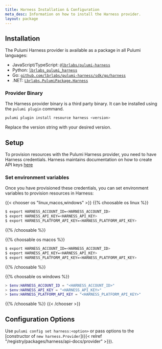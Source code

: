 ```yaml
---
title: Harness Installation & Configuration
meta_desc: Information on how to install the Harness provider.
layout: package
---
```


## Installation

The Pulumi Harness provider is available as a package in all Pulumi languages:

* JavaScript/TypeScript: [`@lbrlabs/pulumi-harness`](https://www.npmjs.com/package/@lbrlabs/pulumi-harness)
* Python: [`lbrlabs_pulumi_harness`](https://pypi.org/project/lbrlabs-pulumi-harness/)
* Go: [`github.com/lbrlabs/pulumi-harness/sdk/go/harness`](https://github.com/lbrlabs/pulumi-harness)
* .NET: [`Lbrlabs.PulumiPackage.Harness`](https://www.nuget.org/packages/Lbrlabs.PulumiPackage.Harness)

### Provider Binary

The Harness provider binary is a third party binary. It can be installed using the `pulumi plugin` command.

```bash
pulumi plugin install resource harness <version>
```

Replace the version string with your desired version.

## Setup

To provision resources with the Pulumi Harness provider, you need to have Harness credentials. Harness maintains documentation on how to create API keys [here](https://docs.harness.io/article/smloyragsm-api-keys)

### Set environment variables

Once you have provisioned these credentials, you can set environment variables to provision resources in Harness:

{{< chooser os "linux,macos,windows" >}}
{{% choosable os linux %}}

```bash
$ export HARNESS_ACCOUNT_ID=<HARNESS_ACCOUNT_ID>
$ export HARNESS_API_KEY=<HARNESS_API_KEY>
$ export HARNESS_PLATFORM_API_KEY=<HARNESS_PLATFORM_API_KEY>
```

{{% /choosable %}}

{{% choosable os macos %}}

```bash
$ export HARNESS_ACCOUNT_ID=<HARNESS_ACCOUNT_ID>
$ export HARNESS_API_KEY=<HARNESS_API_KEY>
$ export HARNESS_PLATFORM_API_KEY=<HARNESS_PLATFORM_API_KEY>
```

{{% /choosable %}}

{{% choosable os windows %}}

```powershell
> $env:HARNESS_ACCOUNT_ID = "<HARNESS_ACCOUNT_ID>"
> $env:HARNESS_API_KEY = "<HARNESS_API_KEY>"
> $env:HARNESS_PLATFORM_API_KEY = "<HARNESS_PLATFORM_API_KEY>"
```

{{% /choosable %}}
{{< /chooser >}}

## Configuration Options

Use `pulumi config set harness:<option>` or pass options to the [constructor of `new harness.Provider`]({{< relref "/registry/packages/harness/api-docs/provider" >}}).


